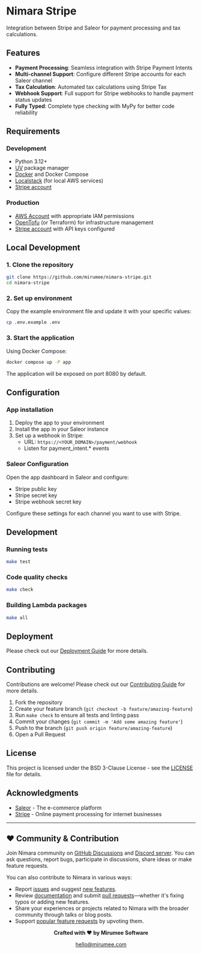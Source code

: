 # Nimara Stripe

Integration between Stripe and Saleor for payment processing and tax calculations.

## Features

- **Payment Processing**: Seamless integration with Stripe Payment Intents
- **Multi-channel Support**: Configure different Stripe accounts for each Saleor channel
- **Tax Calculation**: Automated tax calculations using Stripe Tax
- **Webhook Support**: Full support for Stripe webhooks to handle payment status updates
- **Fully Typed**: Complete type checking with MyPy for better code reliability

## Requirements

### Development
- Python 3.12+
- [UV](https://docs.astral.sh/uv/getting-started/installation/) package manager
- [Docker](https://www.docker.com/) and Docker Compose
- [Localstack](https://github.com/mirumee/localstack-setup) (for local AWS services)
- [Stripe account](https://dashboard.stripe.com/)

### Production
- [AWS Account](https://aws.amazon.com/) with appropriate IAM permissions
- [OpenTofu](https://opentofu.org/docs/intro/install/) (or Terraform) for infrastructure management
- [Stripe account](https://dashboard.stripe.com/) with API keys configured

## Local Development

### 1. Clone the repository

```bash
git clone https://github.com/mirumee/nimara-stripe.git
cd nimara-stripe
```

### 2. Set up environment

Copy the example environment file and update it with your specific values:

```bash
cp .env.example .env
```

### 3. Start the application

Using Docker Compose:

```bash
docker compose up -P app
```

The application will be exposed on port 8080 by default.

## Configuration

### App installation

1. Deploy the app to your environment
2. Install the app in your Saleor instance
3. Set up a webhook in Stripe:
   - URL: `https://<YOUR_DOMAIN>/payment/webhook`
   - Listen for payment_intent.* events

### Saleor Configuration

Open the app dashboard in Saleor and configure:
- Stripe public key
- Stripe secret key
- Stripe webhook secret key

Configure these settings for each channel you want to use with Stripe.

## Development

### Running tests

```bash
make test
```

### Code quality checks

```bash
make check
```

### Building Lambda packages

```bash
make all
```

## Deployment

Please check out our [Deployment Guide](docs/DEPLOYMENT.md) for more details.

## Contributing

Contributions are welcome! Please check out our [Contributing Guide](CONTRIBUTING.md) for more details.

1. Fork the repository
2. Create your feature branch (`git checkout -b feature/amazing-feature`)
3. Run `make check` to ensure all tests and linting pass
4. Commit your changes (`git commit -m 'Add some amazing feature'`)
5. Push to the branch (`git push origin feature/amazing-feature`)
6. Open a Pull Request

## License

This project is licensed under the BSD 3-Clause License - see the [LICENSE](LICENSE) file for details.

## Acknowledgments

- [Saleor](https://saleor.io/) - The e-commerce platform
- [Stripe](https://stripe.com/) - Online payment processing for internet businesses

---

## ❤️ Community & Contribution

Join Nimara community on [GitHub Discussions](https://github.com/mirumee/nimara-stripe/discussions) and [Discord server](https://discord.gg/w4V3PZxGDj). You can ask questions, report bugs, participate in discussions, share ideas or make feature requests.

You can also contribute to Nimara in various ways:

- Report [issues](https://github.com/mirumee/nimara-stripe/issues/new?assignees=srinivaspendem%2Cpushya22&labels=%F0%9F%90%9Bbug&projects=&template=--bug-report.yaml&title=%5Bbug%5D%3A+) and suggest [new features](https://github.com/mirumee/nimara-stripe/issues/new?assignees=srinivaspendem%2Cpushya22&labels=%E2%9C%A8feature&projects=&template=--feature-request.yaml&title=%5Bfeature%5D%3A+).
- Review [documentation](https://nimara-docs.vercel.app/) and submit [pull requests](https://github.com/mirumee/nimara-stripe/pulls)—whether it's fixing typos or adding new features.
- Share your experiences or projects related to Nimara with the broader community through talks or blog posts.
- Support [popular feature requests](https://github.com/mirumee/nimara-stripe/issues?q=sort%3Aupdated-desc+is%3Aissue+is%3Aopen) by upvoting them.

<div align="center"> <strong>Crafted with ❤️ by Mirumee Software</strong>

[hello@mirumee.com](mailto:hello@mirumee.com)

</div>
